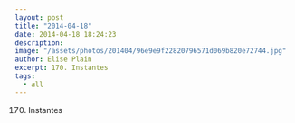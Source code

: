 ```yaml
---
layout: post
title: "2014-04-18"
date: 2014-04-18 18:24:23
description: 
image: "/assets/photos/201404/96e9e9f22820796571d069b820e72744.jpg"
author: Elise Plain
excerpt: 170. Instantes
tags: 
  - all
---
```


170. Instantes
<p></p>
